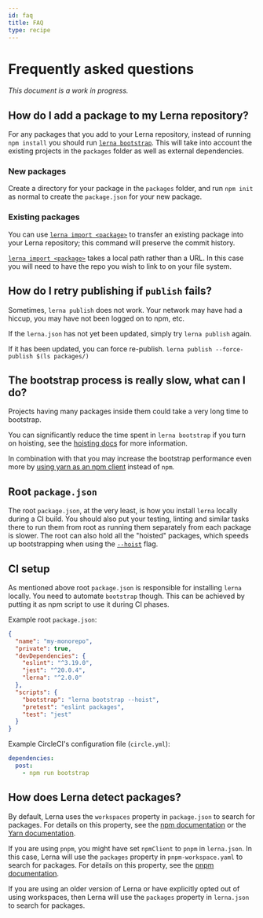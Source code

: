 ```yaml
---
id: faq
title: FAQ
type: recipe
---
```


# Frequently asked questions

_This document is a work in progress._

## How do I add a package to my Lerna repository?

For any packages that you add to your Lerna repository, instead of running
`npm install` you should run [`lerna bootstrap`][bootstrap]. This will take into
account the existing projects in the `packages` folder as well as
external dependencies.

### New packages

Create a directory for your package in the `packages` folder, and run `npm init`
as normal to create the `package.json` for your new package.

### Existing packages

You can use [`lerna import <package>`][import] to transfer an existing package
into your Lerna repository; this command will preserve the commit history.

[`lerna import <package>`][import] takes a local path rather than a URL. In this
case you will need to have the repo you wish to link to on your file system.

[bootstrap]: https://github.com/lerna/lerna/blob/main/commands/bootstrap/README.md
[import]: https://github.com/lerna/lerna/blob/main/commands/import/README.md

## How do I retry publishing if `publish` fails?

Sometimes, `lerna publish` does not work. Your network may have had a hiccup, you may have not been logged on to npm, etc.

If the `lerna.json` has not yet been updated, simply try `lerna publish` again.

If it has been updated, you can force re-publish. `lerna publish --force-publish $(ls packages/)`

## The bootstrap process is really slow, what can I do?

Projects having many packages inside them could take a very long time to bootstrap.

You can significantly reduce the time spent in `lerna bootstrap` if you turn
on hoisting, see the [hoisting docs](./concepts/hoisting) for more information.

In combination with that you may increase the bootstrap performance even more by
[using yarn as an npm client](https://github.com/lerna/lerna/blob/main/commands/bootstrap/README.md#usage) instead of `npm`.

## Root `package.json`

The root `package.json`, at the very least, is how you install `lerna` locally during a CI build.
You should also put your testing, linting and similar tasks there to run them from root
as running them separately from each package is slower. The root can also hold all the "hoisted" packages,
which speeds up bootstrapping when using the [`--hoist`][hoist] flag.

[hoist]: https://github.com/lerna/lerna/blob/main/doc/hoist.md

## CI setup

As mentioned above root `package.json` is responsible for installing `lerna` locally. You need to automate `bootstrap` though.
This can be achieved by putting it as npm script to use it during CI phases.

Example root `package.json`:

```json
{
  "name": "my-monorepo",
  "private": true,
  "devDependencies": {
    "eslint": "^3.19.0",
    "jest": "^20.0.4",
    "lerna": "^2.0.0"
  },
  "scripts": {
    "bootstrap": "lerna bootstrap --hoist",
    "pretest": "eslint packages",
    "test": "jest"
  }
}
```

Example CircleCI's configuration file (`circle.yml`):

```yml
dependencies:
  post:
    - npm run bootstrap
```

## How does Lerna detect packages?

By default, Lerna uses the `workspaces` property in `package.json` to search for packages. For details on this property, see the [npm documentation](https://docs.npmjs.com/cli/v9/configuring-npm/package-json#workspaces) or the [Yarn documentation](https://classic.yarnpkg.com/lang/en/docs/workspaces/).

If you are using `pnpm`, you might have set `npmClient` to `pnpm` in `lerna.json`. In this case, Lerna will use the `packages` property in `pnpm-workspace.yaml` to search for packages. For details on this property, see the [pnpm documentation](https://pnpm.io/workspaces).

If you are using an older version of Lerna or have explicitly opted out of using workspaces, then Lerna will use the `packages` property in `lerna.json` to search for packages.
